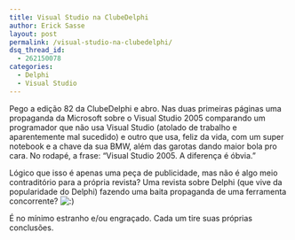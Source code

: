 ```yaml
---
title: Visual Studio na ClubeDelphi
author: Erick Sasse
layout: post
permalink: /visual-studio-na-clubedelphi/
dsq_thread_id:
  - 262150078
categories:
  - Delphi
  - Visual Studio
---
```

Pego a edição 82 da ClubeDelphi e abro. Nas duas primeiras páginas uma propaganda da Microsoft sobre o Visual Studio 2005 comparando um programador que não usa Visual Studio (atolado de trabalho e aparentemente mal sucedido) e outro que usa, feliz da vida, com um super notebook e a chave da sua BMW, além das garotas dando maior bola pro cara. No rodapé, a frase: &#8220;Visual Studio 2005. A diferença é óbvia.&#8221;

Lógico que isso é apenas uma peça de publicidade, mas não é algo meio contraditório para a própria revista? Uma revista sobre Delphi (que vive da popularidade do Delphi) fazendo uma baita propaganda de uma ferramenta concorrente? <img src="http://www.ericksasse.com.br/wp-includes/images/smilies/icon_smile.gif" alt=":)" class="wp-smiley" />

É no mínimo estranho e/ou engraçado. Cada um tire suas próprias conclusões.